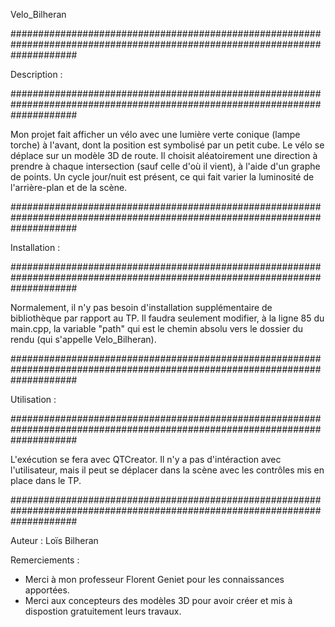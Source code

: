 Velo_Bilheran

############################################################################################################################

Description :

############################################################################################################################


Mon projet fait afficher un vélo avec une lumière verte conique (lampe torche) à l'avant, dont la position est symbolisé par un petit cube.
Le vélo se déplace sur un modèle 3D de route. Il choisit aléatoirement une direction à prendre
à chaque intersection (sauf celle d'où il vient), à l'aide d'un graphe de points.
Un cycle jour/nuit est présent, ce qui fait varier la luminosité de l'arrière-plan et de la scène.


############################################################################################################################

Installation :

############################################################################################################################


Normalement, il n'y pas besoin d'installation supplémentaire de bibliothèque par rapport au TP.
Il faudra seulement modifier, à la ligne 85 du main.cpp, la variable "path" qui est le chemin absolu vers le dossier du rendu (qui s'appelle Velo_Bilheran).


############################################################################################################################

Utilisation :

############################################################################################################################


L'exécution se fera avec QTCreator. Il n'y a pas d'intéraction avec l'utilisateur, mais il peut se déplacer dans la scène avec les contrôles mis en place dans le TP.


############################################################################################################################


Auteur : Loïs Bilheran

Remerciements : 
- Merci à mon professeur Florent Geniet pour les connaissances apportées.
- Merci aux concepteurs des modèles 3D pour avoir créer et mis à dispostion gratuitement leurs travaux.
 
